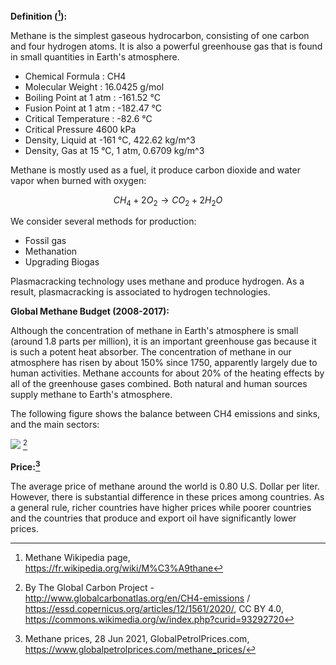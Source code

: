 **Definition ([^1]):**

Methane is the simplest gaseous hydrocarbon, consisting of one carbon and four hydrogen atoms. It is also a powerful greenhouse gas that is found in small quantities in Earth's atmosphere.

  * Chemical Formula : CH4
  * Molecular Weight : 16.0425 g/mol
  * Boiling Point at 1 atm : -161.52 °C
  * Fusion Point at 1 atm : -182.47 °C
  * Critical Temperature : -82.6 °C
  * Critical Pressure 4600 kPa
  * Density, Liquid at -161 °C, 422.62 kg/m^3
  * Density, Gas at 15 °C, 1 atm, 0.6709 kg/m^3

Methane is mostly used as a fuel, it produce carbon dioxide and water vapor when burned with oxygen:

$$CH_4 + 2O_2 → CO_2 + 2H_2O$$

We consider several methods for production:

* Fossil gas
* Methanation
* Upgrading Biogas

Plasmacracking technology uses methane and produce hydrogen. As a result, plasmacracking is associated to hydrogen technologies.

**Global Methane Budget (2008-2017):**

Although the concentration of methane in Earth's atmosphere is small (around 1.8 parts per million), it is an important greenhouse gas because it is such a potent heat absorber. The concentration of methane in our atmosphere has risen by about 150% since 1750, apparently largely due to human activities. Methane accounts for about 20% of the heating effects by all of the greenhouse gases combined. Both natural and human sources supply methane to Earth's atmosphere.

The following figure shows the balance between CH4 emissions and sinks, and the main sectors:

![](1200px-The_Global_Methane_Budget_2008–2017.PNG) [^2]


**Price:[^3]**

The average price of methane around the world is 0.80 U.S. Dollar per liter. However, there is substantial difference in these prices among countries. As a general rule, richer countries have higher prices while poorer countries and the countries that produce and export oil have significantly lower prices.

[^1]: Methane Wikipedia page, https://fr.wikipedia.org/wiki/M%C3%A9thane
[^2]: By The Global Carbon Project - http://www.globalcarbonatlas.org/en/CH4-emissions / https://essd.copernicus.org/articles/12/1561/2020/, CC BY 4.0, https://commons.wikimedia.org/w/index.php?curid=93292720
[^3]: Methane prices, 28 Jun 2021, GlobalPetrolPrices.com, https://www.globalpetrolprices.com/methane_prices/
